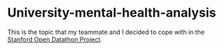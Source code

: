 # University-mental-health-analysis

This is the topic that my teammate and I decided to cope with in the <a href = https://datathon.stanford.edu/>Stanford Open Datathon Project</a>.
